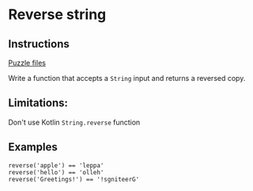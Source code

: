 # Reverse string

## Instructions

[Puzzle files](.)

Write a function that accepts a `String` input and returns a reversed copy.

## Limitations:

Don't use Kotlin `String.reverse` function

## Examples

```
reverse('apple') == 'leppa'
reverse('hello') == 'olleh'
reverse('Greetings!') == '!sgniteerG'
```

